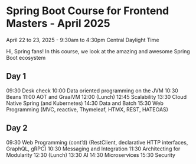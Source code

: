 # Spring Boot Course for Frontend Masters - April 2025

April 22 to 23, 2025 - 9:30am to 4:30pm Central Daylight Time

Hi, Spring fans! In this course, we look at the amazing and awesome Spring Boot ecosystem




## Day 1

09:30	Desk check
10:00	Data oriented programming on the JVM
10:30	Beans
11:00	AOT and GraalVM
12:00 	(Lunch)
12:45	Scalability
13:30	Cloud Native Spring (and Kubernetes)
14:30	Data and Batch
15:30 	Web Programming (MVC, reactive, Thymeleaf, HTMX, REST, HATEOAS)

## Day 2

09:30	Web Programming (cont’d) (RestClient, declarative HTTP interfaces, GraphQL, gRPC)
10:30	Messaging and Integration
11:30	Architecting for Modularity
12:30	(Lunch)
13:30	AI
14:30	Microservices
15:30	Security
